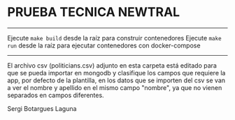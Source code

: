 # PRUEBA TECNICA NEWTRAL
---

Ejecute `make build` desde la raíz para construir contenedores
Ejecute `make run` desde la raíz para ejecutar contenedores con docker-compose

---

El archivo csv (politicians.csv) adjunto en esta carpeta está editado para que se pueda importar en mongodb y clasifique los campos que requiere la app, por defecto de la plantilla, en los datos que se importen del csv se van a ver el nombre y apellido en el mismo campo "nombre", ya que no vienen separados en campos diferentes.

Sergi Botargues Laguna
